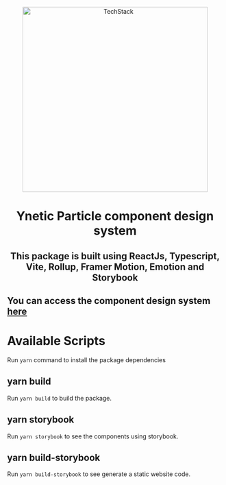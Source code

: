 <p align="center">
  <img width="432" alt="TechStack" src="https://github.com/ynetic/particle/assets/5308666/b2e8b138-bf75-4eee-b866-c8a387340832">
</p>

<h1 align="center">
  Ynetic Particle component design system
</h1>

<h2 align="center">
  This package is built using ReactJs, Typescript, Vite, Rollup, Framer Motion, Emotion and Storybook
</h2>

## You can access the component design system [here](https://ynetic.github.io/particle)

# Available Scripts

Run <code>yarn</code> command to install the package dependencies

## yarn build

Run <code>yarn build</code> to build the package.

## yarn storybook

Run <code>yarn storybook</code> to see the components using storybook.

## yarn build-storybook

Run <code>yarn build-storybook</code> to see generate a static website code.

